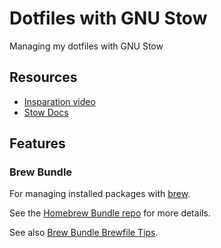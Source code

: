 # Dotfiles with GNU Stow

Managing my dotfiles with GNU Stow

## Resources

- [Insparation video](https://www.youtube.com/watch?v=y6XCebnB9gs)
- [Stow Docs](https://www.gnu.org/software/stow/manual/stow.html)

## Features

### Brew Bundle

For managing installed packages with [brew](https://brew.sh).

See the [Homebrew Bundle repo](https://github.com/Homebrew/homebrew-bundle) for more details.

See also [Brew Bundle Brewfile Tips](https://gist.github.com/ChristopherA/a579274536aab36ea9966f301ff14f3f).
